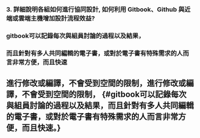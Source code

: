 ### 3. 詳細說明各組如何進行協同設計, 如何利用 Gitbook、Github 與近端或雲端主機增加設計流程效益?

### gitbook可以記錄每次與組員討論的過程以及結果，

### 而且針對有多人共同編輯的電子書，或對於電子書有特殊需求的人而言非常方便，而且快速

## 進行修改或編譯，不會受到空間的限制，進行修改或編譯，不會受到空間的限制， {#gitbook可以記錄每次與組員討論的過程以及結果，而且針對有多人共同編輯的電子書，或對於電子書有特殊需求的人而言非常方便，而且快速。}



